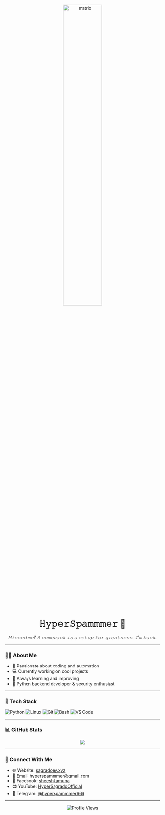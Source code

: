 <p align="center">
  <img src="https://media1.giphy.com/media/v1.Y2lkPTc5MGI3NjExY2EzdWRjcmRmeDlwYTJhYnJsdmoxMmllbnJ5Z2RxcndhdHBmMjQ1NiZlcD12MV9pbnRlcm5hbF9naWZfYnlfaWQmY3Q9cw/EAxAluxW5WqUOBnmUY/giphy.gif" alt="matrix" width="50%" />
</p>

<h1 align="center">𝙷𝚢𝚙𝚎𝚛𝚂𝚙𝚊𝚖𝚖𝚖𝚎𝚛 👾</h1>

<p align="center"><i>𝙼𝚒𝚜𝚜𝚎𝚍 𝚖𝚎? 𝙰 𝚌𝚘𝚖𝚎𝚋𝚊𝚌𝚔 𝚒𝚜 𝚊 𝚜𝚎𝚝𝚞𝚙 𝚏𝚘𝚛 𝚐𝚛𝚎𝚊𝚝𝚗𝚎𝚜𝚜. 𝙸'𝚖 𝚋𝚊𝚌𝚔.</i></p>

---

### 👨‍💻 About Me

- 🔧 Passionate about coding and automation  
- 💻 Currently working on cool projects  
- 🚀 Always learning and improving  
- 🐍 Python backend developer & security enthusiast  

---

### 🧰 Tech Stack

![Python](https://img.shields.io/badge/-Python-05122A?style=flat&logo=python)
![Linux](https://img.shields.io/badge/-Linux-05122A?style=flat&logo=linux)
![Git](https://img.shields.io/badge/-Git-05122A?style=flat&logo=git)
![Bash](https://img.shields.io/badge/-Bash-05122A?style=flat&logo=gnu-bash)
![VS Code](https://img.shields.io/badge/-VS%20Code-05122A?style=flat&logo=visual-studio-code)

---

### 📊 GitHub Stats

<p align="center">
  <img src="https://github-readme-stats.vercel.app/api?username=HyperSpammmer&show_icons=true&theme=tokyonight" />
</p>

---

### 🔗 Connect With Me

- 🌐 Website: [sagradoey.xyz](https://www.sagradoey.xyz/)
- 📧 Email: [hyperspammmer@gmail.com](mailto:hyperspammmer@gmail.com)
- 📘 Facebook: [sheeshkamuna](https://www.facebook.com/sheeshkamuna)
- 📺 YouTube: [HyperSagradoOfficial](https://www.youtube.com/@HyperSagradoOfficial)
- 💬 Telegram: [@hyperspammmer666](https://t.me/hyperspammmer666)

---

<p align="center">
  <img src="https://komarev.com/ghpvc/?username=HyperSpammmer&style=flat-square&color=green" alt="Profile Views" />
</p>

